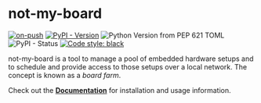 # not-my-board

[![on-push](https://github.com/holesch/not-my-board/actions/workflows/on-push.yml/badge.svg)](https://github.com/holesch/not-my-board/actions/workflows/on-push.yml)
[![PyPI - Version](https://img.shields.io/pypi/v/not-my-board)](https://pypi.org/project/not-my-board/)
![Python Version from PEP 621 TOML](https://img.shields.io/python/required-version-toml?tomlFilePath=https%3A%2F%2Fraw.githubusercontent.com%2Fholesch%2Fnot-my-board%2Fmaster%2Fpyproject.toml)
![PyPI - Status](https://img.shields.io/pypi/status/not-my-board)
[![Code style: black](https://img.shields.io/badge/code%20style-black-000000.svg)](https://github.com/psf/black)

not-my-board is a tool to manage a pool of embedded hardware setups and to
schedule and provide access to those setups over a local network. The concept is
known as a *board farm*.

Check out the **[Documentation]** for installation and usage information.

[Documentation]: http://not-my-board.readthedocs.io

